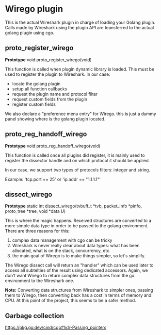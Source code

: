 # Wirego plugin

This is the actual Wireshark plugin in charge of loading your Golang plugin.
Calls made by Wireshark using the plugin API are teansferred to the actual golang plugin using cgo.

## proto_register_wirego

__Prototype__ void proto_register_wirego(void)

This function is called when plugin dynamic library is loaded.
This must be used to register the plugin to Wireshark.
In our case:

  - locate the golang plugin
  - setup all function callbacks
  - request the plugin name and protocol filter
  - request custom fields from the plugin
  - register custom fields

We also declare a "preference menu entry" for Wirego.
this is just a dummy panel showing where is the golang plugin located.

## proto_reg_handoff_wirego

__Prototype__ void proto_reg_handoff_wirego(void)

This function is called once all plugins did register, it is mainly used to register the dissector handle and on which protocol it should be applied.

In our case, we support two types of protocols filters: integer and string.

Example: 'tcp.port == 25' or 'ip.addr == "1.1.1.1"'

## dissect_wirego

__Prototype__ static int dissect_wirego(tvbuff_t *tvb, packet_info *pinfo, proto_tree *tree, void *data _U_)

This is where the magic happens.
Received structures are converted to a more simple data type in order to be passed to the golang environment.
There are three reasons for this:

  1. complex data management with cgo can be tricky
  2. Wireshark is never really clear about data types: what has been allocated, what is on the stack, concurrency, etc.
  3. the main goal of Wirego is to make things simpler, so let's simplify.

The Wirego dissect call will return an "handler" which can be used later to access all subtelties of the result using dedicated accessors. Again, we don't want Wirego to return complex data structures from the go environment to the Wireshark one.

__Note:__ Converting data structures from Wireshark to simpler ones, passing them to Wirego, then converting back has a cost in terms of memory and CPU. At this point of the project, this seems to be a safer method.


## Garbage collection

https://pkg.go.dev/cmd/cgo#hdr-Passing_pointers

